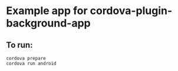 # Example app for cordova-plugin-background-app

## To run:

    cordova prepare
    cordova run android
